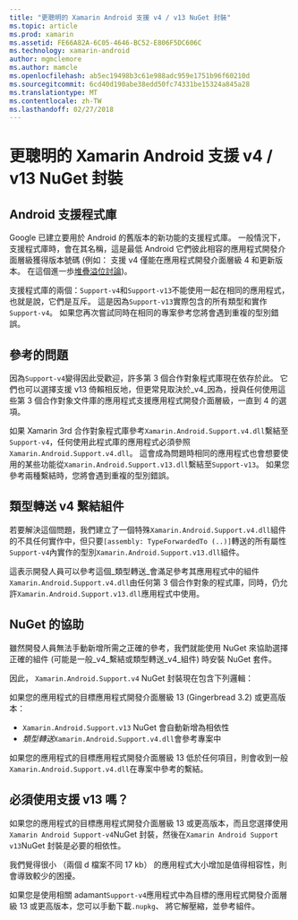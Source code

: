 ```yaml
---
title: "更聰明的 Xamarin Android 支援 v4 / v13 NuGet 封裝"
ms.topic: article
ms.prod: xamarin
ms.assetid: FE66A82A-6C05-4646-BC52-E806F5DC606C
ms.technology: xamarin-android
author: mgmclemore
ms.author: mamcle
ms.openlocfilehash: ab5ec19498b3c61e988adc959e1751b96f60210d
ms.sourcegitcommit: 6cd40d190abe38edd50fc74331be15324a845a28
ms.translationtype: MT
ms.contentlocale: zh-TW
ms.lasthandoff: 02/27/2018
---
```

# <a name="smarter-xamarin-android-support-v4--v13-nuget-packages"></a>更聰明的 Xamarin Android 支援 v4 / v13 NuGet 封裝

## <a name="about-the-android-support-libraries"></a>Android 支援程式庫

Google 已建立要用於 Android 的舊版本的新功能的支援程式庫。 一般情況下，支援程式庫時，會在其名稱，這是最低 Android 它們彼此相容的應用程式開發介面層級獲得版本號碼 (例如： 支援 v4 僅能在應用程式開發介面層級 4 和更新版本。 在這個進一歩[堆疊溢位討論](http://stackoverflow.com/questions/9926403/android-support-package-compatibility-library-use-v4-or-v13))。 

支援程式庫的兩個：`Support-v4`和`Support-v13`不能使用一起在相同的應用程式，也就是說，它們是互斥。 這是因為`Support-v13`實際包含的所有類型和實作`Support-v4`。 如果您再次嘗試同時在相同的專案參考您將會遇到重複的型別錯誤。

## <a name="problems-with-referencing"></a>參考的問題

因為`Support-v4`變得因此受歡迎，許多第 3 個合作對象程式庫現在依存於此。 它們也可以選擇支援 v13 倚賴相反地，但更常見取決於_v4_因為，授與任何使用這些第 3 個合作對象文件庫的應用程式支援應用程式開發介面層級，一直到 4 的選項。

如果 Xamarin 3rd 合作對象程式庫參考`Xamarin.Android.Support.v4.dll`繫結至`Support-v4`，任何使用此程式庫的應用程式必須參照`Xamarin.Android.Support.v4.dll`。 這會成為問題時相同的應用程式也會想要使用的某些功能從`Xamarin.Android.Support.v13.dll`繫結至`Support-v13`。 如果您參考兩種繫結時，您將會遇到重複的型別錯誤。

## <a name="type-forwarded-v4-binding-assembly"></a>類型轉送 v4 繫結組件

若要解決這個問題，我們建立了一個特殊`Xamarin.Android.Support.v4.dll`組件的不具任何實作中，但只要`[assembly: TypeForwardedTo (..)]`轉送的所有屬性`Support-v4`內實作的型別`Xamarin.Android.Support.v13.dll`組件。

這表示開發人員可以參考這個_類型轉送_會滿足參考其應用程式中的組件`Xamarin.Android.Support.v4.dll`由任何第 3 個合作對象的程式庫，同時，仍允許`Xamarin.Android.Support.v13.dll`應用程式中使用。

## <a name="nuget-assistance"></a>NuGet 的協助

雖然開發人員無法手動新增所需之正確的參考，我們就能使用 NuGet 來協助選擇正確的組件 (可能是一般_v4_繫結或類型轉送_v4_組件) 時安裝 NuGet 套件。

因此， `Xamarin.Android.Support.v4` NuGet 封裝現在包含下列邏輯：

如果您的應用程式的目標應用程式開發介面層級 13 (Gingerbread 3.2) 或更高版本：

*   `Xamarin.Android.Support.v13` NuGet 會自動新增為相依性
*   _類型轉送_`Xamarin.Android.Support.v4.dll`會參考專案中

如果您的應用程式的目標應用程式開發介面層級 13 低於任何項目，則會收到一般`Xamarin.Android.Support.v4.dll`在專案中參考的繫結。

## <a name="do-i-have-to-use-support-v13"></a>必須使用支援 v13 嗎？

如果您的應用程式的目標應用程式開發介面層級 13 或更高版本，而且您選擇使用`Xamarin Android Support-v4`NuGet 封裝，然後在`Xamarin Android Support v13`NuGet 封裝是必要的相依性。

我們覺得很小 （兩個 d 檔案不同 17 kb） 的應用程式大小增加是值得相容性，則會導致較少的困擾。

如果您是使用相關 adamant`Support-v4`應用程式中為目標的應用程式開發介面層級 13 或更高版本，您可以手動下載`.nupkg`、 將它解壓縮，並參考組件。
